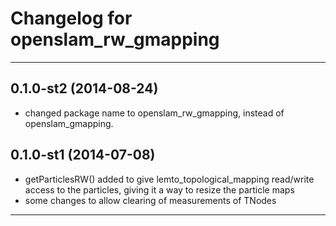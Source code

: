 Changelog for openslam_rw_gmapping
=========================================

-----------------------------------------

0.1.0-st2 (2014-08-24)
------------------
* changed package name to openslam_rw_gmapping, instead of openslam_gmapping.

0.1.0-st1 (2014-07-08)
------------------
* getParticlesRW() added to give lemto_topological_mapping read/write access to the particles, giving it a way to resize the particle maps
* some changes to allow clearing of measurements of TNodes

-----------------------------------------